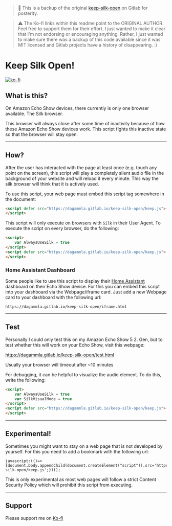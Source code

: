 > 🛑 This is a backup of the original [keep-silk-open](https://gitlab.com/DaGammla/keep-silk-open/-/blob/main/README.md?ref_type=heads) on Gitlab for posterity.

> ⚠️ The Ko-fi links within this readme point to the ORIGINAL AUTHOR. Feel free to support them for their effort. I just wanted to make it clear that I'm not endorsing or
> encouraging anything. Rather, I just wanted to make sure there was a backup of this code available since it was MIT licensed and Gitlab projects have a history of disappearing. :)

# Keep Silk Open!
[![ko-fi](https://ko-fi.com/img/githubbutton_sm.svg)](https://ko-fi.com/Z8Z7AO1BI)
## What is this?

On Amazon Echo Show devices, there currently is only one browser available. The Silk browser.

This browser will always close after some time of inactivity because of how these Amazon Echo Show devices work. This script fights this inactive state so that the browser will stay open.

---
## How?

After the user has interacted with the page at least once (e.g. touch any point on the screen),
this script will play a completely silent audio file in the background of your website and will reload it every minute. This way the silk browser will think that it is actively used.

To use this script, your web page must embed this script tag somewhere in the document:
```html
<script defer src="https://dagammla.gitlab.io/keep-silk-open/keep.js">
</script>
```

This script will only execute on browsers with `Silk` in their User Agent. To execute the script on every browser, do the following:

```html
<script>
    var AlwaysUseSilk = true
</script>
<script defer src="https://dagammla.gitlab.io/keep-silk-open/keep.js">
</script>
```

### Home Assistant Dashboard

Some people like to use this script to display their [Home Assistant](https://www.home-assistant.io/) dashboard on their Echo Show device. For this you can embed this script into your dashboard via
the Webpage/iframe card. Just add a new Webpage card to your dashboard with the following url:

```
https://dagammla.gitlab.io/keep-silk-open/iframe.html
```
---
## Test

Personally I could only test this on my Amazon Echo Show 5 2. Gen, but to test whether this will work on your Echo Show, visit this webpage:

https://dagammla.gitlab.io/keep-silk-open/test.html

Usually your browser will timeout after ~10 minutes

For debugging, it can be helpful to visualize the audio element.
To do this, write the following:
```html
<script>
    var AlwaysUseSilk = true
    var SilkVisualMode = true
</script>
<script defer src="https://dagammla.gitlab.io/keep-silk-open/keep.js">
</script>
```

---

## Experimental!
Sometimes you might want to stay on a web page that is not developed by yourself. For this you need to add a bookmark with the following url:
```
javascript:(()=>{document.body.appendChild(document.createElement("script")).src='https://dagammla.gitlab.io/keep-silk-open/keep.js';})();
```

This is only experimental as most web pages will follow a strict Content Security Policy which will prohibit this script from executing.

---

## Support

Please support me on [Ko-fi](https://ko-fi.com/Z8Z7AO1BI)
